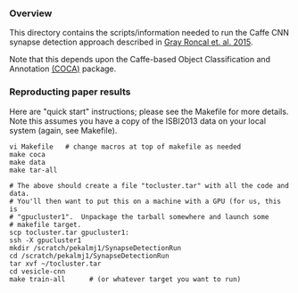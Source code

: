 ### Overview

This directory contains the scripts/information needed to run the Caffe CNN synapse detection approach described in [Gray Roncal et. al. 2015](http://arxiv.org/abs/1403.3724).

Note that this depends upon the Caffe-based Object Classification and
Annotation [(COCA)](https://github.com/iscoe/coca) package.

### Reproducting paper results
Here are "quick start" instructions; please see the Makefile for more
details.  Note this assumes you have a copy of the ISBI2013 data
on your local system (again, see Makefile).

    vi Makefile   # change macros at top of makefile as needed 
    make coca
    make data
    make tar-all

    # The above should create a file "tocluster.tar" with all the code and data.
    # You'll then want to put this on a machine with a GPU (for us, this is
    # "gpucluster1".  Unpackage the tarball somewhere and launch some 
    # makefile target.
    scp tocluster.tar gpucluster1:
    ssh -X gpucluster1
    mkdir /scratch/pekalmj1/SynapseDetectionRun
    cd /scratch/pekalmj1/SynapseDetectionRun
    tar xvf ~/tocluster.tar
    cd vesicle-cnn
    make train-all      # (or whatever target you want to run)


